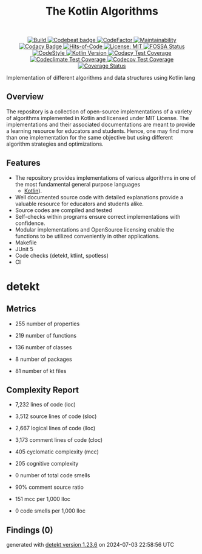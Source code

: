 <h1 align="center">The Kotlin Algorithms</h1></br>

<p align="center">
  <a href="https://github.com/ashtanko/the-algorithms/actions/workflows/ci.yml">
    <img alt="Build" src="https://github.com/ashtanko/the-algorithms/actions/workflows/ci.yml/badge.svg"/>
  </a>
  <a href="https://codebeat.co/projects/github-com-ashtanko-the-algorithms-main">
    <img alt="Codebeat badge" src="https://codebeat.co/badges/f80b1c3d-d24b-4abb-b39c-b891c3b5c612"/>
  </a>
  <a href="https://www.codefactor.io/repository/github/ashtanko/the-algorithms">
    <img alt="CodeFactor" src="https://www.codefactor.io/repository/github/ashtanko/the-algorithms/badge"/>
  </a>
  <a href="https://codeclimate.com/github/ashtanko/the-algorithms/maintainability">
    <img alt="Maintainability" src="https://api.codeclimate.com/v1/badges/1a2a2ecaee3023a36b87/maintainability"/>
  </a>
  <a href="https://app.codacy.com/gh/ashtanko/the-algorithms/dashboard?utm_source=gh&utm_medium=referral&utm_content=&utm_campaign=Badge_grade">
    <img alt="Codacy Badge" src="https://app.codacy.com/project/badge/Grade/3eecbb4a701d426eb5d1d2dcbb9d7679"/>
  </a>
  <a href="https://hitsofcode.com/github/ashtanko/the-algorithms/view?branch=main&label=Hits-of-Code">
    <img alt="Hits-of-Code" src="https://hitsofcode.com/github/ashtanko/the-algorithms?branch=main&label=Hits-of-Code"/>
  </a>
  <a href="https://github.com/ashtanko/the-algorithms/blob/main/LICENSE">
    <img alt="License: MIT" src="https://img.shields.io/badge/License-MIT-yellow.svg"/>
  </a>
  <a href="https://app.fossa.com/projects/git%2Bgithub.com%2Fashtanko%2Fthe-algorithms?ref=badge_shield">
    <img alt="FOSSA Status" src="https://app.fossa.com/api/projects/git%2Bgithub.com%2Fashtanko%2Fthe-algorithms.svg?type=shield"/>
  </a>
  <a href="https://ktlint.github.io/">
    <img alt="CodeStyle" src="https://img.shields.io/badge/code%20style-%E2%9D%A4-FF4081.svg"/>
  </a>
  <a href="http://kotlinlang.org/">
    <img alt="Kotlin Version" src="https://img.shields.io/badge/kotlin-1.9.21-blue.svg"/>
  </a>
  <a href="https://app.codacy.com/gh/ashtanko/the-algorithms/dashboard?utm_source=gh&utm_medium=referral&utm_content=&utm_campaign=Badge_coverage">
    <img alt="Codacy Test Coverage" src="https://app.codacy.com/project/badge/Coverage/3eecbb4a701d426eb5d1d2dcbb9d7679"/>
  </a>
  <a href="https://codeclimate.com/github/ashtanko/the-algorithms/test_coverage">
    <img alt="Codeclimate Test Coverage" src="https://api.codeclimate.com/v1/badges/1a2a2ecaee3023a36b87/test_coverage"/>
  </a>
  <a href="https://codecov.io/gh/ashtanko/the-algorithms">
    <img alt="Codecov Test Coverage" src="https://codecov.io/gh/ashtanko/the-algorithms/branch/main/graph/badge.svg?token=6vzgrCAl5c"/>
  </a>
  <a href="https://coveralls.io/github/ashtanko/the-algorithms?branch=main">
    <img alt="Coverage Status" src="https://coveralls.io/repos/github/ashtanko/the-algorithms/badge.svg?branch=main"/>
  </a>
</p>

Implementation of different algorithms and data structures using Kotlin lang

## Overview

The repository is a collection of open-source implementations of a variety of algorithms implemented in Kotlin and
licensed under MIT License.
The implementations and their associated documentations are meant to provide a learning resource for educators and
students.
Hence, one may find more than one implementation for the same objective but using different algorithm strategies and
optimizations.

## Features

* The repository provides implementations of various algorithms in one of the most fundamental general purpose languages
  - [Kotlin](https://kotlinlang.org/)).
* Well documented source code with detailed explanations provide a valuable resource for educators and students alike.
* Source codes are compiled and tested
* Self-checks within programs ensure correct implementations with confidence.
* Modular implementations and OpenSource licensing enable the functions to be utilized conveniently in other
  applications.
* Makefile
* JUnit 5
* Code checks (detekt, ktlint, spotless)
* CI
# detekt

## Metrics

* 255 number of properties

* 219 number of functions

* 136 number of classes

* 8 number of packages

* 81 number of kt files

## Complexity Report

* 7,232 lines of code (loc)

* 3,512 source lines of code (sloc)

* 2,667 logical lines of code (lloc)

* 3,173 comment lines of code (cloc)

* 405 cyclomatic complexity (mcc)

* 205 cognitive complexity

* 0 number of total code smells

* 90% comment source ratio

* 151 mcc per 1,000 lloc

* 0 code smells per 1,000 lloc

## Findings (0)

generated with [detekt version 1.23.6](https://detekt.dev/) on 2024-07-03 22:58:56 UTC
